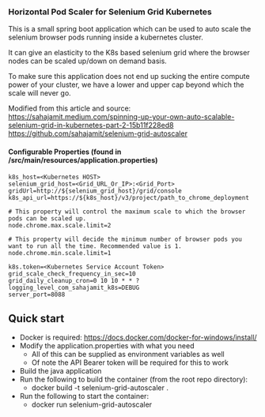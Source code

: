 ### Horizontal Pod Scaler for Selenium Grid Kubernetes

This is a small spring boot application which can be used to auto scale the selenium browser pods running inside a kubernetes cluster.

It can give an elasticity to the K8s based selenium grid where the browser nodes can be scaled up/down on demand basis.

To make sure this application does not end up sucking the entire compute power of your cluster, we have a lower and upper cap beyond which the scale will never go.

Modified from this article and source: 
https://sahajamit.medium.com/spinning-up-your-own-auto-scalable-selenium-grid-in-kubernetes-part-2-15b11f228ed8
https://github.com/sahajamit/selenium-grid-autoscaler

#### Configurable Properties (found in /src/main/resources/application.properties)
```
k8s_host=<Kubernetes HOST>
selenium_grid_host=<Grid_URL_Or_IP>:<Grid_Port> 
gridUrl=http://${selenium_grid_host}/grid/console
k8s_api_url=https://${k8s_host}/v3/project/path_to_chrome_deployment

# This property will control the maximum scale to which the browser pods can be scaled up.
node.chrome.max.scale.limit=2

# This property will decide the minimum number of browser pods you want to run all the time. Recommended value is 1.
node.chrome.min.scale.limit=1

k8s.token=<Kubernetes Service Account Token>
grid_scale_check_frequency_in_sec=10
grid_daily_cleanup_cron=0 10 10 * * ?
logging_level_com_sahajamit_k8s=DEBUG
server_port=8088
```

## Quick start
- Docker is required: https://docs.docker.com/docker-for-windows/install/
- Modify the application.properties with what you need
  - All of this can be supplied as environment variables as well
  - Of note the API Bearer token will be required for this to work
- Build the java application
- Run the following to build the container (from the root repo directory):
  - docker build -t selenium-grid-autoscaler .
- Run the following to start the container:
  - docker run selenium-grid-autoscaler
